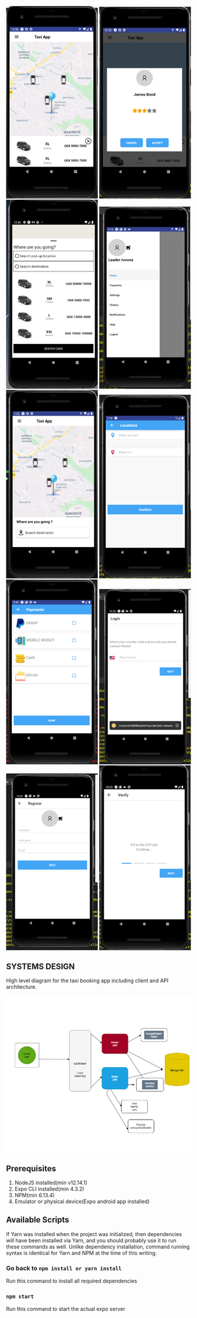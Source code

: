 <div align="center">
    <img src="/screenshots-current/home.PNG" width="250px"/> 
    <img src="/screenshots-current/accept.PNG" width="250px"/> 
    <img src="/screenshots-current/Location2.PNG" width="250px"/> 
    <img src="/screenshots-current/drawer.PNG" width="250px"/> 
    <img src="/screenshots-current/home2.PNG" width="250px"/> 
    <img src="/screenshots-current/location.PNG" width="250px"/> 
    <img src="/screenshots-current/payments.PNG" width="250px"/> 
    <img src="/screenshots-current/login.PNG" width="250px"/>
    <img src="/screenshots-current/register.PNG" width="250px"/>
    <img src="/screenshots-current/verify.PNG" width="250px"/>
</div>

## SYSTEMS DESIGN

High level diagram for the taxi booking app including client and API architecture.

<div align="center">
    <img src="/diagrams/system-diagram.png" width="600px"/>
</div>


## Prerequisites

1. NodeJS installed(min v12.14.1)
2. Expo CLI installed(min 4.3.2)
3. NPM(min 6.13.4)
4. Emulator or physical device(Expo android app installed)

## Available Scripts

If Yarn was installed when the project was initialized, then dependencies will have been installed via Yarn, and you should probably use it to run these commands as well. Unlike dependency installation, command running syntax is identical for Yarn and NPM at the time of this writing.

### Go back to `npm install or yarn install`

Run this command to install all required dependencies

### `npm start`

Run this command to start the actual expo server
